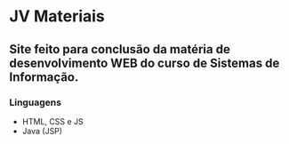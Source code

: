 # JV Materiais
## Site feito para conclusão da matéria de desenvolvimento WEB do curso de Sistemas de Informação.
### Linguagens
- HTML, CSS e JS
- Java (JSP)
